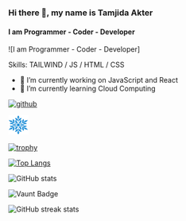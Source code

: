 ### Hi there 👋, my name is Tamjida Akter
#### I am Programmer - Coder - Developer
![I am Programmer - Coder - Developer]

Skills: TAILWIND / JS / HTML / CSS

- 🔭 I’m currently working on JavaScript and React 
- 🌱 I’m currently learning Cloud Computing 


[<img src='https://cdn.jsdelivr.net/npm/simple-icons@3.0.1/icons/github.svg' alt='github' height='40'>](https://github.com/tamjidaweb)  

<a href='https://archiveprogram.github.com/'><img src='https://raw.githubusercontent.com/acervenky/animated-github-badges/master/assets/acbadge.gif' width='40' height='40'></a> 

[![trophy](https://github-profile-trophy.vercel.app/?username=tamjidaweb)](https://github.com/ryo-ma/github-profile-trophy)

[![Top Langs](https://github-readme-stats.vercel.app/api/top-langs/?username=tamjidaweb)](https://github.com/anuraghazra/github-readme-stats)

![GitHub stats](https://github-readme-stats.vercel.app/api?username=tamjidaweb&show_icons=true)  

![Vaunt Badge](https://api.vaunt.dev/v1/github/entities/tamjidaweb/contributions?format=svg&private=false)  

![GitHub streak stats](https://streak-stats.demolab.com/?user=tamjidaweb)  

